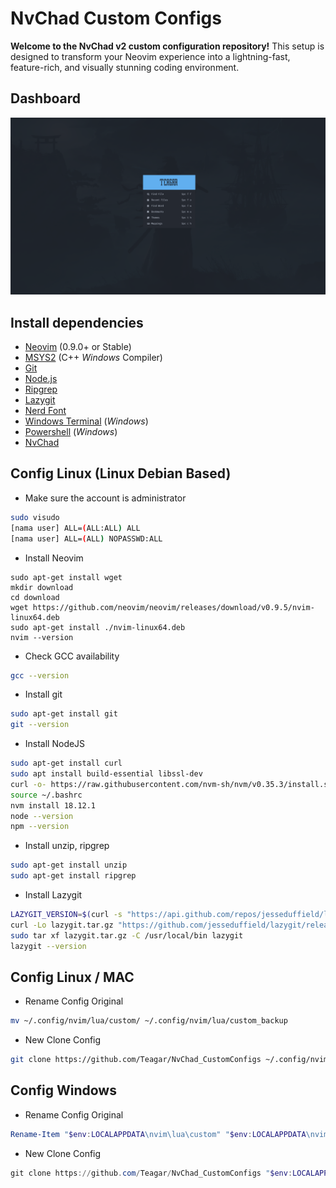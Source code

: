 # NvChad Custom Configs

**Welcome to the NvChad v2 custom configuration repository!** This setup is designed to transform your Neovim experience into a lightning-fast, feature-rich, and visually stunning coding environment.

## Dashboard

![home!](img/home.png)

## Install dependencies
- [Neovim](https://github.com/neovim/neovim/tags) (0.9.0+ or Stable)
- [MSYS2](https://www.msys2.org/) (C++ *Windows* Compiler)
- [Git](https://git-scm.com/downloads)
- [Node.js](https://nodejs.org/en/)
- [Ripgrep](https://github.com/BurntSushi/ripgrep)
- [Lazygit](https://github.com/jesseduffield/lazygit)
- [Nerd Font](https://github.com/ryanoasis/nerd-fonts)
- [Windows Terminal](https://apps.microsoft.com/store/detail/windows-terminal/9N0DX20HK701?hl=en-id&gl=id) (*Windows*)
- [Powershell](https://apps.microsoft.com/store/detail/powershell/9MZ1SNWT0N5D?hl=en-id&gl=id) (*Windows*)
- [NvChad](https://nvchad.com/)

## Config Linux (Linux Debian Based)

- Make sure the account is administrator

```bash
sudo visudo
[nama user] ALL=(ALL:ALL) ALL
[nama user] ALL=(ALL) NOPASSWD:ALL
```

- Install Neovim

```
sudo apt-get install wget
mkdir download
cd download
wget https://github.com/neovim/neovim/releases/download/v0.9.5/nvim-linux64.deb
sudo apt-get install ./nvim-linux64.deb
nvim --version
```

- Check GCC availability

```bash
gcc --version
```

- Install git

```bash
sudo apt-get install git
git --version
```

- Install NodeJS

```bash
sudo apt-get install curl
sudo apt install build-essential libssl-dev
curl -o- https://raw.githubusercontent.com/nvm-sh/nvm/v0.35.3/install.sh | bash
source ~/.bashrc
nvm install 18.12.1
node --version
npm --version
```

- Install unzip, ripgrep

```bash
sudo apt-get install unzip
sudo apt-get install ripgrep
```

- Install Lazygit

```bash
LAZYGIT_VERSION=$(curl -s "https://api.github.com/repos/jesseduffield/lazygit/releases/latest" | grep '"tag_name":' |  sed -E 's/.*"v*([^"]+)".*/\1/')
curl -Lo lazygit.tar.gz "https://github.com/jesseduffield/lazygit/releases/latest/download/lazygit_${LAZYGIT_VERSION}_Linux_x86_64.tar.gz"
sudo tar xf lazygit.tar.gz -C /usr/local/bin lazygit
lazygit --version
```

## Config Linux / MAC
- Rename Config Original
```bash
mv ~/.config/nvim/lua/custom/ ~/.config/nvim/lua/custom_backup
```
- New Clone Config
```bash
git clone https://github.com/Teagar/NvChad_CustomConfigs ~/.config/nvim/lua/custom
```
## Config Windows
- Rename Config Original
```powershell
Rename-Item "$env:LOCALAPPDATA\nvim\lua\custom" "$env:LOCALAPPDATA\nvim\lua\custom_backup"
```
- New Clone Config
```powershell
git clone https://github.com/Teagar/NvChad_CustomConfigs "$env:LOCALAPPDATA\nvim\lua\custom"
```

